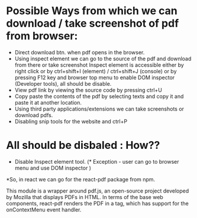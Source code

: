 # Possible Ways from which we can download / take screenshot of pdf from browser:
* Direct download btn. when pdf opens in the browser.
* Using inspect element we can go to the source of the pdf and download from there or take screenshot
Inspect element is accessible either by right click or by ctrl+shift+I  (element) / ctrl+shift+J (console) or by pressing F12 key and browser top menu to enable DOM inspector (Developer tools), all should be disable.
* View pdf link by viewing the source code by pressing ctrl+U
* Copy paste the contents of the pdf by selecting texts and copy it and paste it at another location.
* Using third party applications/extensions we can take screenshots or download pdfs.
* Disabling snip tools for the website and ctrl+P

# All should be disbaled : How??

* Disable Inspect element tool. (* Exception - user can go to browser menu and use DOM inspector )

*So, in react we can go for the react-pdf package from npm.

This module is a wrapper around pdf.js, an open-source project developed by Mozilla that displays PDFs in HTML. In terms of the base web components, react-pdf renders the PDF in a <canvas> tag, which has support for the onContextMenu event handler.

 
